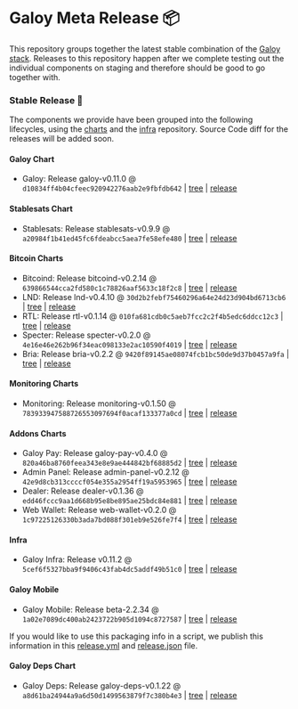 # Galoy Meta Release 📦

This repository groups together the latest stable combination of the [Galoy stack](https://github.com/GaloyMoney/awesome-galoy#tech-components). 
Releases to this repository happen after we complete testing out the individual components on staging and therefore should be good to go together with.

### Stable Release 🎉

The components we provide have been grouped into the following lifecycles, using the [charts](https://github.com/GaloyMoney/charts) and the [infra](https://github.com/GaloyMoney/galoy-infra) repository. 
Source Code diff for the releases will be added soon.

#### Galoy Chart
- Galoy: Release galoy-v0.11.0 @ `d10834ff4b04cfeec920942276aab2e9fbfdb642` | [tree](https://github.com/GaloyMoney/charts/tree/d10834ff4b04cfeec920942276aab2e9fbfdb642/charts/galoy) | [release](https://github.com/GaloyMoney/charts/releases/tag/galoy-v0.11.0)

#### Stablesats Chart
- Stablesats: Release stablesats-v0.9.9 @ `a20984f1b41ed45fc6fdeabcc5aea7fe58efe480` | [tree](https://github.com/GaloyMoney/charts/tree/a20984f1b41ed45fc6fdeabcc5aea7fe58efe480/charts/stablesats) | [release](https://github.com/GaloyMoney/charts/releases/tag/stablesats-v0.9.9)

#### Bitcoin Charts
- Bitcoind: Release bitcoind-v0.2.14 @ `639866544cca2fd580c1c78826aaf5633c18f2c8` | [tree](https://github.com/GaloyMoney/charts/tree/639866544cca2fd580c1c78826aaf5633c18f2c8/charts/bitcoind) | [release](https://github.com/GaloyMoney/charts/releases/tag/bitcoind-v0.2.14)
- LND: Release lnd-v0.4.10 @ `30d2b2febf75460296a64e24d23d904bd6713cb6` | [tree](https://github.com/GaloyMoney/charts/tree/30d2b2febf75460296a64e24d23d904bd6713cb6/charts/lnd) | [release](https://github.com/GaloyMoney/charts/releases/tag/lnd-v0.4.10)
- RTL: Release rtl-v0.1.14 @ `010fa681cdb0c5aeb7fcc2c2f4b5edc6ddcc12c3` | [tree](https://github.com/GaloyMoney/charts/tree/010fa681cdb0c5aeb7fcc2c2f4b5edc6ddcc12c3/charts/rtl) | [release](https://github.com/GaloyMoney/charts/releases/tag/rtl-v0.1.14)
- Specter: Release specter-v0.2.0 @ `4e16e46e262b96f34eac098133e2ac10590f4019` | [tree](https://github.com/GaloyMoney/charts/tree/4e16e46e262b96f34eac098133e2ac10590f4019/charts/specter) | [release](https://github.com/GaloyMoney/charts/releases/tag/specter-v0.2.0)
- Bria: Release bria-v0.2.2 @ `9420f89145ae08074fcb1bc50de9d37b0457a9fa` | [tree](https://github.com/GaloyMoney/charts/tree/9420f89145ae08074fcb1bc50de9d37b0457a9fa/charts/bria) | [release](https://github.com/GaloyMoney/charts/releases/tag/bria-v0.2.2)

#### Monitoring Charts
- Monitoring: Release monitoring-v0.1.50 @ `783933947588726553097694f0acaf133377a0cd` | [tree](https://github.com/GaloyMoney/charts/tree/783933947588726553097694f0acaf133377a0cd/charts/monitoring) | [release](https://github.com/GaloyMoney/charts/releases/tag/monitoring-v0.1.50)

#### Addons Charts
- Galoy Pay: Release galoy-pay-v0.4.0 @ `820a46ba8760feea343e8e9ae444842bf68885d2` | [tree](https://github.com/GaloyMoney/charts/tree/820a46ba8760feea343e8e9ae444842bf68885d2/charts/galoy-pay) | [release](https://github.com/GaloyMoney/charts/releases/tag/galoy-pay-v0.4.0)
- Admin Panel: Release admin-panel-v0.2.12 @ `42e9d8cb313ccccf054e355a2954ff19a5953965` | [tree](https://github.com/GaloyMoney/charts/tree/42e9d8cb313ccccf054e355a2954ff19a5953965/charts/admin-panel) | [release](https://github.com/GaloyMoney/charts/releases/tag/admin-panel-v0.2.12)
- Dealer: Release dealer-v0.1.36 @ `edd46fccc9aa1d668b95e8be895ae25bdc84e881` | [tree](https://github.com/GaloyMoney/charts/tree/edd46fccc9aa1d668b95e8be895ae25bdc84e881/charts/dealer) | [release](https://github.com/GaloyMoney/charts/releases/tag/dealer-v0.1.36)
- Web Wallet: Release web-wallet-v0.2.0 @ `1c97225126330b3ada7bd088f301eb9e526fe7f4` | [tree](https://github.com/GaloyMoney/charts/tree/1c97225126330b3ada7bd088f301eb9e526fe7f4/charts/web-wallet) | [release](https://github.com/GaloyMoney/charts/releases/tag/web-wallet-v0.2.0)

#### Infra

- Galoy Infra: Release v0.11.2 @ `5cef6f5327bba9f9406c43fab4dc5addf49b51c0` | [tree](https://github.com/GaloyMoney/galoy-infra/tree/5cef6f5327bba9f9406c43fab4dc5addf49b51c0) | [release](https://github.com/GaloyMoney/galoy-infra/releases/tag/v0.11.2)

#### Galoy Mobile

- Galoy Mobile: Release beta-2.2.34 @ `1a02e7089dc400ab2423722b905d1094c8727587` | [tree](https://github.com/GaloyMoney/galoy-mobile/tree/1a02e7089dc400ab2423722b905d1094c8727587) | [release](https://github.com/GaloyMoney/galoy-mobile/releases/tag/beta-2.2.34)

If you would like to use this packaging info in a script, we publish this information in this [release.yml](./release.yml) and [release.json](./release.json) file.

#### Galoy Deps Chart
- Galoy Deps: Release galoy-deps-v0.1.22 @ `a8d61ba24944a9a6d50d1499563879f7c380b4e3` | [tree](https://github.com/GaloyMoney/charts/tree/a8d61ba24944a9a6d50d1499563879f7c380b4e3/charts/galoy-deps) | [release](https://github.com/GaloyMoney/charts/releases/tag/galoy-deps-v0.1.22)

